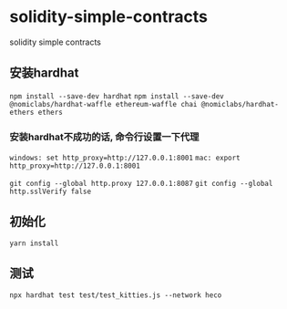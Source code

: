 # solidity-simple-contracts
solidity simple contracts

## 安装hardhat
``` npm install --save-dev hardhat ```
``` npm install --save-dev @nomiclabs/hardhat-waffle ethereum-waffle chai @nomiclabs/hardhat-ethers ethers ```

### 安装hardhat不成功的话, 命令行设置一下代理
``` windows: set http_proxy=http://127.0.0.1:8001 ```
``` mac: export http_proxy=http://127.0.0.1:8001 ```

``` git config --global http.proxy 127.0.0.1:8087 ``` 
``` git config --global http.sslVerify false ```

## 初始化
``` yarn install ```

## 测试
``` npx hardhat test test/test_kitties.js --network heco ```